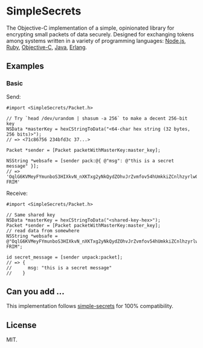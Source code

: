 
# SimpleSecrets

The Objective-C implementation of a simple, opinionated library for encrypting small packets of data securely. Designed for exchanging tokens among systems written in a variety of programming languages: [Node.js][simple-secrets], [Ruby][simple-secrets.rb], [Objective-C][SimpleSecrets], [Java][simple-secrets.java], [Erlang][simple_secrets.erl].

[simple-secrets]: https://github.com/timshadel/simple-secrets
[simple-secrets.rb]: https://github.com/timshadel/simple-secrets.rb
[SimpleSecrets]: https://github.com/timshadel/SimpleSecrets
[simple-secrets.java]: https://github.com/timshadel/simple-secrets.java
[simple_secrets.erl]: https://github.com/CamShaft/simple_secrets.erl

## Examples

### Basic

Send:

```objc
#import <SimpleSecrets/Packet.h>

// Try `head /dev/urandom | shasum -a 256` to make a decent 256-bit key
NSData *masterKey = hexCStringToData("<64-char hex string (32 bytes, 256 bits)>");
// => <71c86756 234bfd3c 37...>

Packet *sender = [Packet packetWithMasterKey:master_key];

NSString *websafe = [sender pack:@{ @"msg": @"this is a secret message" }];
// => 'OqlG6KVMeyFYmunboS3HIXkvN_nXKTxg2yNkQydZOhvJrZvmfov54hUmkkiZCnlhzyrlwOJkbV7XnPPbqvdzZ6TsFOO5YdmxjxRksZmeIhbhLaMiDbfsOuSY1dBn_ZgtYCw-FRIM'
```

Receive:

```objc
#import <SimpleSecrets/Packet.h>

// Same shared key
NSData *masterKey = hexCStringToData("<shared-key-hex>");
Packet *sender = [Packet packetWithMasterKey:master_key];
// read data from somewhere
NSString *websafe = @"OqlG6KVMeyFYmunboS3HIXkvN_nXKTxg2yNkQydZOhvJrZvmfov54hUmkkiZCnlhzyrlwOJkbV7XnPPbqvdzZ6TsFOO5YdmxjxRksZmeIhbhLaMiDbfsOuSY1dBn_ZgtYCw-FRIM";

id secret_message = [sender unpack:packet];
// => {
//      msg: "this is a secret message"
//    }
```


## Can you add ...

This implementation follows [simple-secrets] for 100% compatibility.

## License 

MIT.

